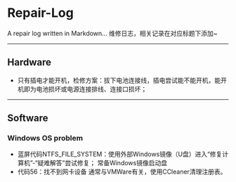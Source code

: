 # Repair-Log
A repair log written in Markdown...
维修日志，相关记录在对应标题下添加~

---

## Hardware
+ 只有插电才能开机，检修方案：拔下电池连接线，插电尝试能不能开机，能开机即为电池损坏或电源连接排线、连接口损坏；


---
## Software
### Windows OS problem
+ 蓝屏代码NTFS_FILE_SYSTEM：使用外部Windows镜像（U盘）进入“修复计算机”-“疑难解答”尝试修复；
  常备Windows镜像启动盘
+ 代码56：找不到网卡设备
  通常与VMWare有关，使用CCleaner清理注册表。
 
